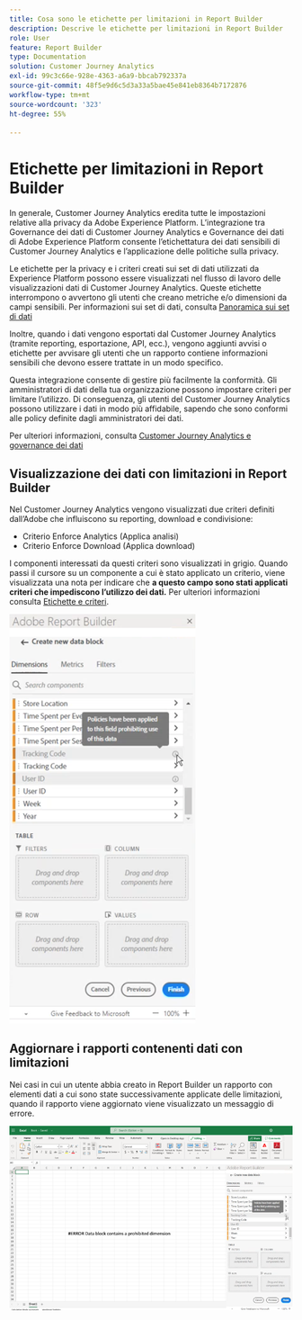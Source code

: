 ```yaml
---
title: Cosa sono le etichette per limitazioni in Report Builder
description: Descrive le etichette per limitazioni in Report Builder
role: User
feature: Report Builder
type: Documentation
solution: Customer Journey Analytics
exl-id: 99c3c66e-928e-4363-a6a9-bbcab792337a
source-git-commit: 48f5e9d6c5d3a33a5bae45e841eb8364b7172876
workflow-type: tm+mt
source-wordcount: '323'
ht-degree: 55%

---
```


# Etichette per limitazioni in Report Builder

In generale, Customer Journey Analytics eredita tutte le impostazioni relative alla privacy da Adobe Experience Platform. L’integrazione tra Governance dei dati di Customer Journey Analytics e Governance dei dati di Adobe Experience Platform consente l’etichettatura dei dati sensibili di Customer Journey Analytics e l’applicazione delle politiche sulla privacy.

Le etichette per la privacy e i criteri creati sui set di dati utilizzati da Experience Platform possono essere visualizzati nel flusso di lavoro delle visualizzazioni dati di Customer Journey Analytics. Queste etichette interrompono o avvertono gli utenti che creano metriche e/o dimensioni da campi sensibili. Per informazioni sui set di dati, consulta [Panoramica sui set di dati](https://experienceleague.adobe.com/docs/experience-platform/catalog/datasets/overview.html?lang=it)

Inoltre, quando i dati vengono esportati dal Customer Journey Analytics (tramite reporting, esportazione, API, ecc.), vengono aggiunti avvisi o etichette per avvisare gli utenti che un rapporto contiene informazioni sensibili che devono essere trattate in un modo specifico.

Questa integrazione consente di gestire più facilmente la conformità. Gli amministratori di dati della tua organizzazione possono impostare criteri per limitare l’utilizzo. Di conseguenza, gli utenti del Customer Journey Analytics possono utilizzare i dati in modo più affidabile, sapendo che sono conformi alle policy definite dagli amministratori dei dati.

Per ulteriori informazioni, consulta [Customer Journey Analytics e governance dei dati](https://experienceleague.adobe.com/docs/analytics-platform/using/cja-privacy/privacy-overview.html?lang=it)

## Visualizzazione dei dati con limitazioni in Report Builder

Nel Customer Journey Analytics vengono visualizzati due criteri definiti dall’Adobe che influiscono su reporting, download e condivisione:

* Criterio Enforce Analytics (Applica analisi)
* Criterio Enforce Download (Applica download)

I componenti interessati da questi criteri sono visualizzati in grigio. Quando passi il cursore su un componente a cui è stato applicato un criterio, viene visualizzata una nota per indicare che **a questo campo sono stati applicati criteri che impediscono l’utilizzo dei dati.** Per ulteriori informazioni consulta [Etichette e criteri](https://experienceleague.adobe.com/docs/analytics-platform/using/cja-dataviews/data-governance.html?lang=it).

![Nota del criterio che indica l&#39;utilizzo non consentito dei dati.](assets/rb-restricted-label.png)

## Aggiornare i rapporti contenenti dati con limitazioni

Nei casi in cui un utente abbia creato in Report Builder un rapporto con elementi dati a cui sono state successivamente applicate delle limitazioni, quando il rapporto viene aggiornato viene visualizzato un messaggio di errore.

![Messaggio di errore visualizzato dopo che gli elementi dati saranno stati sottoposti a restrizioni in un secondo momento.](assets/error-restricted-data.png)

